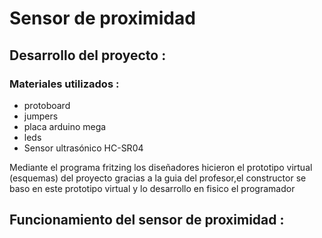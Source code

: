 # Sensor de proximidad 

## Desarrollo del proyecto :
### Materiales utilizados :
+ protoboard
+ jumpers
+ placa arduino mega 
+ leds 
+ Sensor ultrasónico HC-SR04 

Mediante el programa fritzing los diseñadores hicieron el prototipo virtual (esquemas) del proyecto gracias a la guia del profesor,el constructor se baso en este prototipo virtual y lo desarrollo en fisico el programador 

## Funcionamiento del sensor de proximidad :




